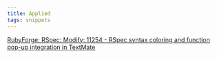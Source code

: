 ```yaml
---
title: Applied
tags: snippets
---
```


[RubyForge: RSpec: Modify: 11254 - RSpec syntax coloring and function pop-up integration in TextMate](http://rubyforge.org/tracker/index.php?func=detail&aid=11254&group_id=797&atid=3151 "RubyForge: RSpec: Modify: 11254 - RSpec syntax coloring and function pop-up integration in TextMate")
